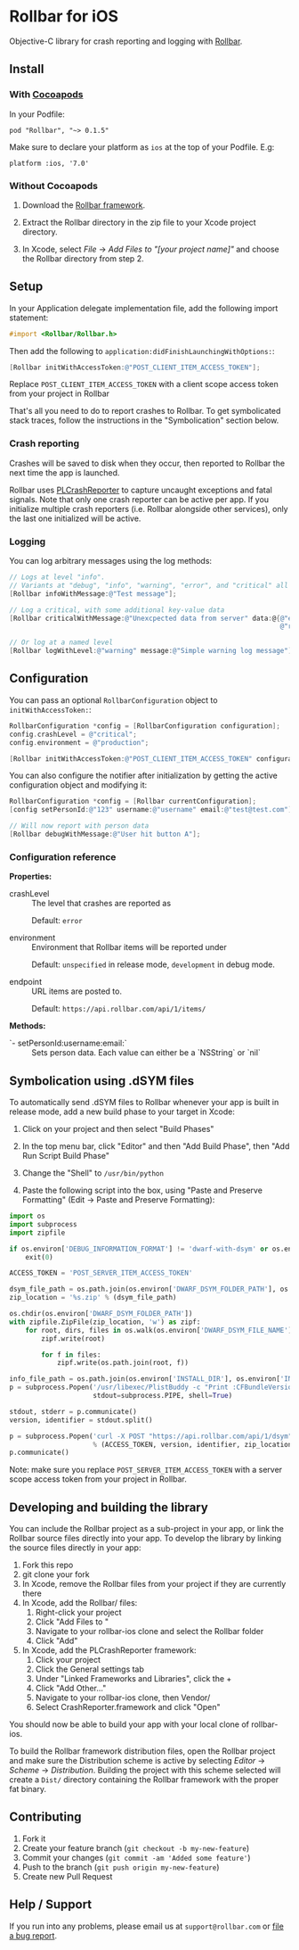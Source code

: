 # Rollbar for iOS

<!-- RemoveNext -->
Objective-C library for crash reporting and logging with [Rollbar](https://rollbar.com).

## Install

### With [Cocoapods](http://cocoapods.org/)

In your Podfile:

    pod "Rollbar", "~> 0.1.5"

Make sure to declare your platform as `ios` at the top of your Podfile. E.g:

    platform :ios, '7.0'

### Without Cocoapods

1. Download the [Rollbar framework](https://github.com/rollbar/rollbar-ios/releases/download/v0.1.5/Rollbar.zip).

2. Extract the Rollbar directory in the zip file to your Xcode project directory.

3. In Xcode, select _File_ -> _Add Files to "[your project name]"_ and choose the Rollbar directory from step 2.

## Setup

In your Application delegate implementation file, add the following import statement:

```objective-c
#import <Rollbar/Rollbar.h>
```

Then add the following to `application:didFinishLaunchingWithOptions:`:

```objective-c
[Rollbar initWithAccessToken:@"POST_CLIENT_ITEM_ACCESS_TOKEN"];
```

<!-- RemoveNext -->
Replace `POST_CLIENT_ITEM_ACCESS_TOKEN` with a client scope access token from your project in Rollbar

That's all you need to do to report crashes to Rollbar. To get symbolicated stack traces, follow the instructions in the "Symbolication" section below.

### Crash reporting

Crashes will be saved to disk when they occur, then reported to Rollbar the next time the app is launched.

Rollbar uses [PLCrashReporter](https://www.plcrashreporter.org/) to capture uncaught exceptions and fatal signals. Note that only one crash reporter can be active per app. If you initialize multiple crash reporters (i.e. Rollbar alongside other services), only the last one initialized will be active.

### Logging

You can log arbitrary messages using the log methods:

```objective-c
// Logs at level "info".
// Variants at "debug", "info", "warning", "error", and "critical" all exist.
[Rollbar infoWithMessage:@"Test message"];

// Log a critical, with some additional key-value data
[Rollbar criticalWithMessage:@"Unexcpected data from server" data:@{@"endpoint": endpoint,
                                                                    @"result": result}];

// Or log at a named level
[Rollbar logWithLevel:@"warning" message:@"Simple warning log message"];
```


## Configuration

You can pass an optional `RollbarConfiguration` object to `initWithAccessToken:`:

```objective-c
RollbarConfiguration *config = [RollbarConfiguration configuration];
config.crashLevel = @"critical";
config.environment = @"production";

[Rollbar initWithAccessToken:@"POST_CLIENT_ITEM_ACCESS_TOKEN" configuration:config];
```

You can also configure the notifier after initialization by getting the active configuration object and modifying it:

```objective-c
RollbarConfiguration *config = [Rollbar currentConfiguration];
[config setPersonId:@"123" username:@"username" email:@"test@test.com"];

// Will now report with person data
[Rollbar debugWithMessage:@"User hit button A"];
```

### Configuration reference ###

**Properties:**
  <dl>
  <dt>crashLevel</dt>
  <dd>The level that crashes are reported as

Default: ```error```
  </dd>
  
  <dt>environment</dt>
  <dd>Environment that Rollbar items will be reported under

Default: ```unspecified``` in release mode, ```development``` in debug mode.
  </dd>
  <dt>endpoint</dt>
  <dd>URL items are posted to.

Default: ```https://api.rollbar.com/api/1/items/```
  </dd>
  </dl>

**Methods:**
  <dl>
  <dt>`- setPersonId:username:email:`</dt>
  <dd>Sets person data. Each value can either be a `NSString` or `nil`
  </dd>
  </dl>

## Symbolication using .dSYM files

To automatically send .dSYM files to Rollbar whenever your app is built in release mode, add a new build phase to your target in Xcode:

1. Click on your project and then select "Build Phases"

2. In the top menu bar, click "Editor" and then "Add Build Phase", then "Add Run Script Build Phase"

3. Change the "Shell" to `/usr/bin/python`

4. Paste the following script into the box, using "Paste and Preserve Formatting" (Edit -> Paste and Preserve Formatting):

```python
import os
import subprocess
import zipfile

if os.environ['DEBUG_INFORMATION_FORMAT'] != 'dwarf-with-dsym' or os.environ['EFFECTIVE_PLATFORM_NAME'] == '-iphonesimulator':
    exit(0)

ACCESS_TOKEN = 'POST_SERVER_ITEM_ACCESS_TOKEN'

dsym_file_path = os.path.join(os.environ['DWARF_DSYM_FOLDER_PATH'], os.environ['DWARF_DSYM_FILE_NAME'])
zip_location = '%s.zip' % (dsym_file_path)

os.chdir(os.environ['DWARF_DSYM_FOLDER_PATH'])
with zipfile.ZipFile(zip_location, 'w') as zipf:
    for root, dirs, files in os.walk(os.environ['DWARF_DSYM_FILE_NAME']):
        zipf.write(root)

        for f in files:
            zipf.write(os.path.join(root, f))

info_file_path = os.path.join(os.environ['INSTALL_DIR'], os.environ['INFOPLIST_PATH'])
p = subprocess.Popen('/usr/libexec/PlistBuddy -c "Print :CFBundleVersion" -c "Print :CFBundleIdentifier" "%s"' % info_file_path,
                     stdout=subprocess.PIPE, shell=True)

stdout, stderr = p.communicate()
version, identifier = stdout.split()

p = subprocess.Popen('curl -X POST "https://api.rollbar.com/api/1/dsym" -F access_token=%s -F version=%s -F bundle_identifier="%s" -F dsym=@"%s"' 
                     % (ACCESS_TOKEN, version, identifier, zip_location), shell=True)
p.communicate()
```

  Note: make sure you replace `POST_SERVER_ITEM_ACCESS_TOKEN` with a server scope access token from your project in Rollbar.


## Developing and building the library ##

You can include the Rollbar project as a sub-project in your app, or link the Rollbar source files directly into your app. 
To develop the library by linking the source files directly in your app:

1. Fork this repo
2. git clone your fork
3. In Xcode, remove the Rollbar files from your project if they are currently there
4. In Xcode, add the Rollbar/ files:
    1. Right-click your project
    2. Click "Add Files to <project name>"
    3. Navigate to your rollbar-ios clone and select the Rollbar folder
    4. Click "Add"
5. In Xcode, add the PLCrashReporter framework:
    1. Click your project
    2. Click the General settings tab
    3. Under "Linked Frameworks and Libraries", click the +
    4. Click "Add Other..."
    5. Navigate to your rollbar-ios clone, then Vendor/
    6. Select CrashReporter.framework and click "Open"

You should now be able to build your app with your local clone of rollbar-ios.
    
To build the Rollbar framework distribution files, open the Rollbar project and make sure the Distribution scheme is active by selecting _Editor_ -> _Scheme_ -> _Distribution_. Building the project with this scheme selected will create a `Dist/` directory containing the Rollbar framework with the proper fat binary.


## Contributing

1. Fork it
2. Create your feature branch (`git checkout -b my-new-feature`)
3. Commit your changes (`git commit -am 'Added some feature'`)
4. Push to the branch (`git push origin my-new-feature`)
5. Create new Pull Request


## Help / Support

If you run into any problems, please email us at `support@rollbar.com` or [file a bug report](https://github.com/rollbar/rollbar-ios/issues/new).
